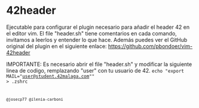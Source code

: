 # 42header
Ejecutable para configurar el plugin necesario para añadir el header 42 en el editor vim.
El file "header.sh" tiene comentarios en cada comando, invitamos a leerlos y entender lo que hace.
Además puedes ver el GitHub original del plugin en el siguiente enlace:
https://github.com/pbondoer/vim-42header

IMPORTANTE:
Es necesario abrir el file "header.sh" y modificar la siguiente linea de codigo, remplazando "user" con tu usuario de 42.
<code>echo "export MAIL=\"user@student.42malaga.com\"" > .zshrc<code>

@josecp77
@ilenia-carboni
